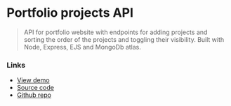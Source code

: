 # Portfolio projects API

> API for portfolio website with endpoints for adding projects and sorting the order of the projects and toggling their visibility. Built with Node, Express, EJS and MongoDb atlas.

### Links

- [View demo](https://express-portfolio-api.rolandjlevy.repl.co/)
- [Source code](https://replit.com/@RolandJLevy/express-portfolio-api)
- [Github repo](https://github.com/rolandjlevy/express-portfolio-api)